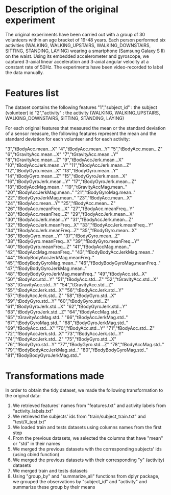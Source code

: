 # Description of the original experiment

The original experiments have been carried out with a group of 30 volunteers within an age bracket of 19-48 years. Each person performed six activities (WALKING, WALKING_UPSTAIRS, WALKING_DOWNSTAIRS, SITTING, STANDING, LAYING) wearing a smartphone (Samsung Galaxy S II) on the waist. Using its embedded accelerometer and gyroscope, we captured 3-axial linear acceleration and 3-axial angular velocity at a constant rate of 50Hz. The experiments have been video-recorded to label the data manually.

# Features list
The  dataset contains the following features
"1","subject_id" : the subject (volunteer) id
"2","activity" : the activity (WALKING, WALKING_UPSTAIRS, WALKING_DOWNSTAIRS, SITTING, STANDING, LAYING)

For each original features that measured the mean or the standard deviation of a sensor measure,
the following features represent the mean and the standard deviation for each volunteer and for
each activity:

"3","tBodyAcc.mean...X"
"4","tBodyAcc.mean...Y"
"5","tBodyAcc.mean...Z"
"6","tGravityAcc.mean...X"
"7","tGravityAcc.mean...Y"
"8","tGravityAcc.mean...Z"
"9","tBodyAccJerk.mean...X"
"10","tBodyAccJerk.mean...Y"
"11","tBodyAccJerk.mean...Z"
"12","tBodyGyro.mean...X"
"13","tBodyGyro.mean...Y"
"14","tBodyGyro.mean...Z"
"15","tBodyGyroJerk.mean...X"
"16","tBodyGyroJerk.mean...Y"
"17","tBodyGyroJerk.mean...Z"
"18","tBodyAccMag.mean.."
"19","tGravityAccMag.mean.."
"20","tBodyAccJerkMag.mean.."
"21","tBodyGyroMag.mean.."
"22","tBodyGyroJerkMag.mean.."
"23","fBodyAcc.mean...X"
"24","fBodyAcc.mean...Y"
"25","fBodyAcc.mean...Z"
"26","fBodyAcc.meanFreq...X"
"27","fBodyAcc.meanFreq...Y"
"28","fBodyAcc.meanFreq...Z"
"29","fBodyAccJerk.mean...X"
"30","fBodyAccJerk.mean...Y"
"31","fBodyAccJerk.mean...Z"
"32","fBodyAccJerk.meanFreq...X"
"33","fBodyAccJerk.meanFreq...Y"
"34","fBodyAccJerk.meanFreq...Z"
"35","fBodyGyro.mean...X"
"36","fBodyGyro.mean...Y"
"37","fBodyGyro.mean...Z"
"38","fBodyGyro.meanFreq...X"
"39","fBodyGyro.meanFreq...Y"
"40","fBodyGyro.meanFreq...Z"
"41","fBodyAccMag.mean.."
"42","fBodyAccMag.meanFreq.."
"43","fBodyBodyAccJerkMag.mean.."
"44","fBodyBodyAccJerkMag.meanFreq.."
"45","fBodyBodyGyroMag.mean.."
"46","fBodyBodyGyroMag.meanFreq.."
"47","fBodyBodyGyroJerkMag.mean.."
"48","fBodyBodyGyroJerkMag.meanFreq.."
"49","tBodyAcc.std...X"
"50","tBodyAcc.std...Y"
"51","tBodyAcc.std...Z"
"52","tGravityAcc.std...X"
"53","tGravityAcc.std...Y"
"54","tGravityAcc.std...Z"
"55","tBodyAccJerk.std...X"
"56","tBodyAccJerk.std...Y"
"57","tBodyAccJerk.std...Z"
"58","tBodyGyro.std...X"
"59","tBodyGyro.std...Y"
"60","tBodyGyro.std...Z"
"61","tBodyGyroJerk.std...X"
"62","tBodyGyroJerk.std...Y"
"63","tBodyGyroJerk.std...Z"
"64","tBodyAccMag.std.."
"65","tGravityAccMag.std.."
"66","tBodyAccJerkMag.std.."
"67","tBodyGyroMag.std.."
"68","tBodyGyroJerkMag.std.."
"69","fBodyAcc.std...X"
"70","fBodyAcc.std...Y"
"71","fBodyAcc.std...Z"
"72","fBodyAccJerk.std...X"
"73","fBodyAccJerk.std...Y"
"74","fBodyAccJerk.std...Z"
"75","fBodyGyro.std...X"
"76","fBodyGyro.std...Y"
"77","fBodyGyro.std...Z"
"78","fBodyAccMag.std.."
"79","fBodyBodyAccJerkMag.std.."
"80","fBodyBodyGyroMag.std.."
"81","fBodyBodyGyroJerkMag.std.."

# Transformations made

In order to obtain the tidy dataset, we made the following transformation to the original data:
1) We retrieved features' names from "features.txt" and activity labels from "activity_labels.txt"
2) We retrieved the subjects' ids from "train/subject_train.txt" and "test/X_test.txt"
3) We loaded train and tests datasets using columns names from the first step
4) From the previous datasets, we selected the columns that have "mean" or "std" in their names
5) We merged the previous datasets with the corresponding subjects' ids (using cbind function)
6) We merged the previous datasets with their corresponding "y" (activity) datasets
7) We merged train and tests datasets
8) Using "group_by" and "summarize_all" functions from dplyr package, we grouped the observations by "subject_id" and "activity" and summarize these group by their means

